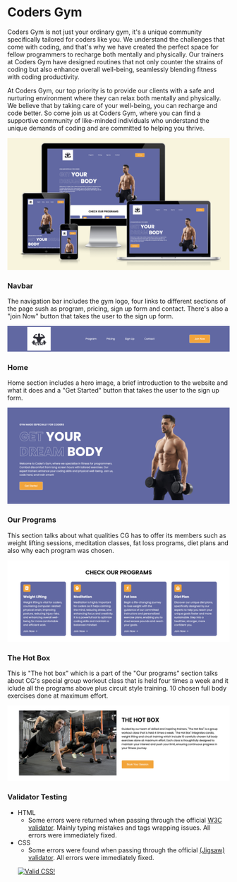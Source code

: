 <h1>Coders Gym</h1>

<p>Coders Gym is not just your ordinary gym, it's a unique community specifically tailored for coders like you. We understand the challenges that come with coding, and that's why we have created the perfect space for fellow programmers to recharge both mentally and physically. Our trainers at Coders Gym have designed routines that not only counter the strains of coding but also enhance overall well-being, seamlessly blending fitness with coding productivity.

At Coders Gym, our top priority is to provide our clients with a safe and nurturing environment where they can relax both mentally and physically. We believe that by taking care of your well-being, you can recharge and code better. So come join us at Coders Gym, where you can find a supportive community of like-minded individuals who understand the unique demands of coding and are committed to helping you thrive. </p>

![Responsiveness View](assets/responsiveness-view.png)

<h3>Navbar</h3>
<p>The navigation bar includes the gym logo, four links to different sections of the page sush as program, pricing, sign up form and contact. There's also a "join Now" button that takes the user to the sign up form. </p>

![Navbar](assets/navbar-view.png)

<h3>Home</h3>
<p>Home section includes a hero image, a brief introduction to the website and what it does and a "Get Started" button that takes the user to the sign up form. </p>

![Hero image](assets/header-imge-view.png)

<h3>Our Programs</h3>
<p>This section talks about what qualities CG has to offer its members such as weight lifting sessions, meditation classes, fat loss programs, diet plans and also why each program was chosen.</p>

![Our Programs](assets/our-programs-view.png)

<h3>The Hot Box</h3>
<p>This is "The hot box" which is a part of the "Our programs" section talks about CG's special group workout class that is held four times a week and it iclude all the programs above plus circuit style training. 
10 chosen full body exercises done at maximum effort.</p>

![The Box](assets/hot-box-view.png)



### Validator Testing 

- HTML
  - Some errors were returned when passing through the official [W3C validator](https://validator.w3.org/nu/?doc=https%3A%2F%2Fraed-nimer.github.io%2FCI_PP1_CG%2F). Mainly typing mistakes and tags wrapping issues. All errors were immediately fixed. 
- CSS
  - Some errors were found when passing through the official [(Jigsaw) validator](https://jigsaw.w3.org/css-validator/validator?uri=https%3A%2F%2Fvalidator.w3.org%2Fnu%2F%3Fdoc%3Dhttps%253A%252F%252Fcode-institute-org.github.io%252Flove-running-2.0%252Findex.html&profile=css3svg&usermedium=all&warning=1&vextwarning=&lang=en#css). All errors were immediately fixed. 
  <p>
    <a href="https://jigsaw.w3.org/css-validator/check/referer">
        <img style="border:0;width:88px;height:31px"
            src="https://jigsaw.w3.org/css-validator/images/vcss-blue"
            alt="Valid CSS!" />
    </a>
</p>
